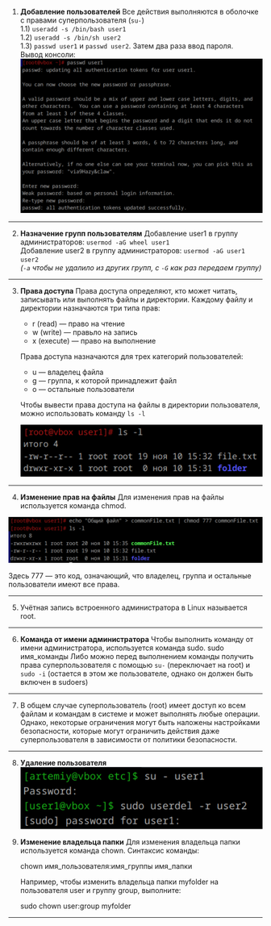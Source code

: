 1. **Добавление пользователей**
Все действия выполняются в оболочке с правами суперпользователя (`su-`)  
   1.1) `useradd -s /bin/bash user1`  
   1.2) `useradd -s /bin/sh user2`  
   1.3) `passwd user1` и `passwd user2`. Затем два раза ввод пароля.  
   Вывод консоли:![alt text](image.png)

---

2. **Назначение групп пользователям**
Добавление user1 в группу администраторов: `usermod -aG wheel user1`  
Добавление user2 в группу администраторов: `usermod -aG user1 user2`  
*(`-a` чтобы не удалило из других групп, с `-G` как раз передаем группу)*

---

3. **Права доступа**
Права доступа определяют, кто может читать, записывать или выполнять файлы и директории. Каждому файлу и директории назначаются три типа прав:

   - r (read) — право на чтение
   - w (write) — правьло на запись
   - x (execute) — право на выполнение

   Права доступа назначаются для трех категорий пользователей:

   - u — владелец файла
   - g — группа, к которой принадлежит файл
   - o — остальные пользователи

   Чтобы вывести права доступа на файлы в директории пользователя, можно использовать команду `ls -l`
   
   ![alt text](image-1.png)

---

4. **Изменение прав на файлы**
   Для изменения прав на файлы используется команда chmod.
   
  ![alt text](image-2.png)
   
   Здесь 777 — это код, означающий, что владелец, группа и остальные пользователи имеют все права.

---

5. Учётная запись встроенного администратора в Linux называется root.

---

6. **Команда от имени администратора**
Чтобы выполнить команду от имени администратора, используется команда sudo.
   sudo имя_команды
Либо можно перед выполнением команды получить права суперпользователя с помощью `su-` (переключает на root) и `sudo -i` (остается в этом же пользователе, однако он должен быть включен в sudoers)

---

7. В общем случае суперпользователь (root) имеет доступ ко всем файлам и командам в системе и может выполнять любые операции. Однако, некоторые ограничения могут быть наложены настройками безопасности, которые могут ограничить действия даже суперпользователя в зависимости от политики безопасности.

---

8. **Удаление пользователя**
![alt text](image-3.png)

9. **Изменение владельца папки**
Для изменения владельца папки используется команда chown. Синтаксис команды:
   
   chown имя_пользователя:имя_группы имя_папки
   
   Например, чтобы изменить владельца папки myfolder на пользователя user и группу group, выполните:
   
   sudo chown user:group myfolder

---